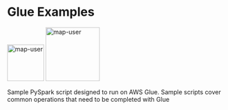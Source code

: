 # Glue Examples

<img width="85" alt="map-user" src="https://img.shields.io/badge/views-1062-green"> <img width="125" alt="map-user" src="https://img.shields.io/badge/unique visits-244-green">

Sample PySpark script designed to run on AWS Glue. Sample scripts cover common operations that need to be completed with Glue
